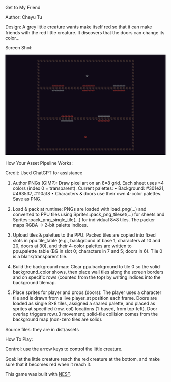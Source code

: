 Get to My Friend

Author: Cheyu Tu

Design:
A grey little creature wants make itself red so that it can make friends with the red little creature. It discovers that the doors can change its color...

Screen Shot:

![Game Screenshot](dist/assets/screenshot_2.png)

How Your Asset Pipeline Works:

Credit: Used ChatGPT for assistance
1. Author PNGs (GIMP):
Draw pixel art on an 8×8 grid. Each sheet uses ≤4 colors (index 0 = transparent). Current palettes:
• Background: #301e21, #463537, #110a18
• Characters & doors use their own 4-color palettes. Save as PNG. 

2. Load & pack at runtime:
PNGs are loaded with load_png(...) and converted to PPU tiles using Sprites::pack_png_tileset(...) for sheets and Sprites::pack_png_single_tile(...) for individual 8×8 tiles. The packer maps RGBA → 2-bit palette indices. 

3. Upload tiles & palettes to the PPU:
Packed tiles are copied into fixed slots in ppu.tile_table (e.g., background at base 1, characters at 10 and 20, doors at 30), and their 4-color palettes are written to ppu.palette_table (BG in slot 0; characters in 7 and 5; doors in 6). Tile 0 is a blank/transparent tile. 

4. Build the background map:
Clear ppu.background to tile 0 so the solid background_color shows, then place wall tiles along the screen borders and on specific rows (counted from the top) by writing indices into the background tilemap. 

5. Place sprites for player and props (doors):
The player uses a character tile and is drawn from a live player_at position each frame. Doors are loaded as single 8×8 tiles, assigned a shared palette, and placed as sprites at specified (row, col) locations (1-based, from top-left). Door overlap triggers row±3 movement; solid-tile collision comes from the background map (non-zero tiles are solid). 

Source files: they are in dist/assets

How To Play:

Control: use the arrow keys to control the little creature.

Goal: let the little creature reach the red creature at the bottom, and make sure that it becomes red when it reach it.

This game was built with [NEST](NEST.md).

